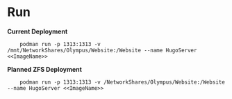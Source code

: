 # Run
**Current Deployment**
```
    podman run -p 1313:1313 -v /mnt/NetworkShares/Olympus/Website:/Website --name HugoServer <<ImageName>>
```

**Planned ZFS Deployment**
```
    podman run -p 1313:1313 -v /NetworkShares/Olympus/Website:/Website --name HugoServer <<ImageName>>
```